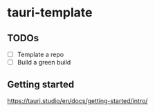 # tauri-template


## TODOs
* [ ] Template a repo
* [ ] Build a green build

## Getting started
https://tauri.studio/en/docs/getting-started/intro/
